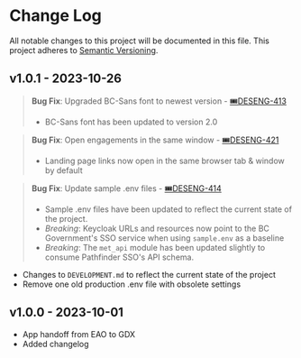 # Change Log

All notable changes to this project will be documented in this file. This project adheres to [Semantic Versioning](https://semver.org/).


## v1.0.1 - 2023-10-26

> **Bug Fix**: Upgraded BC-Sans font to newest version - [🎟️DESENG-413](https://apps.itsm.gov.bc.ca/jira/browse/DESENG-413)
>- BC-Sans font has been updated to version 2.0

> **Bug Fix**: Open engagements in the same window -  [🎟️DESENG-421](https://apps.itsm.gov.bc.ca/jira/browse/DESENG-421)
>- Landing page links now open in the same browser tab & window by default

> **Bug Fix**: Update sample .env files - [🎟️DESENG-414](https://apps.itsm.gov.bc.ca/jira/browse/DESENG-414)
>- Sample .env files have been updated to reflect the current state of the project.
>- *Breaking*: Keycloak URLs and resources now point to the BC Government's SSO service when using `sample.env` as a baseline
>- *Breaking*: The `met_api` module has been updated slightly to consume Pathfinder SSO's API schema.

- Changes to `DEVELOPMENT.md` to reflect the current state of the project
- Remove one old production .env file with obsolete settings


## v1.0.0 - 2023-10-01

- App handoff from EAO to GDX
- Added changelog